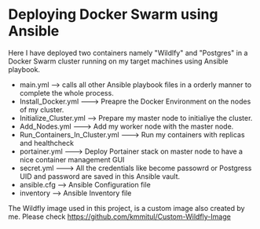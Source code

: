 # Deploying Docker Swarm using Ansible
Here I have deployed two containers namely "Wildlfy" and "Postgres" in a Docker Swarm cluster running on my target machines using Ansible playbook. 

- main.yml --> calls all other Ansible playbook files in a orderly manner to complete the whole process.
- Install_Docker.yml ---> Preapre the Docker Environment on the nodes of my cluster.
- Initialize_Cluster.yml --> Prepare my master node to initialiye the cluster.
- Add_Nodes.yml ---> Add my worker node with the master node.
- Run_Containers_In_Cluster.yml ---> Run my containers with replicas and healthcheck
- portainer.yml ---> Deploy Portainer stack on master node to have a nice container management GUI
- secret.yml ---> All the credentials like become passowrd or Postgress UID and password are saved in this Ansible vault.
- ansible.cfg --> Ansible Configuration file 
- inventory --> Ansible Inventory file

The Wildfly image used in this project, is a custom image also created by me. Please check  https://github.com/kmmitul/Custom-Wildfly-Image
